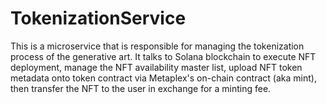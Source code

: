 # TokenizationService

This is a microservice that is responsible for managing the tokenization process of the generative art. 
It talks to Solana blockchain to execute NFT deployment, manage the NFT availability master list, 
upload NFT token metadata onto token contract via Metaplex's on-chain contract (aka mint), then transfer the NFT to the user in exchange for a minting fee.
